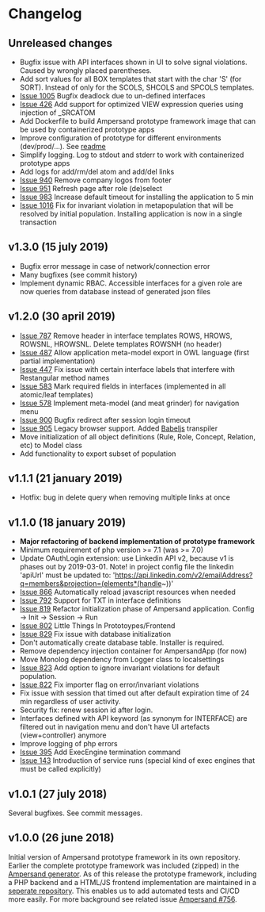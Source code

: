 # Changelog

## Unreleased changes
* Bugfix issue with API interfaces shown in UI to solve signal violations. Caused by wrongly placed parentheses.
* Add sort values for all BOX templates that start with the char 'S' (for SORT). Instead of only for the SCOLS, SHCOLS and SPCOLS templates.
* [Issue 1005](https://github.com/AmpersandTarski/Ampersand/issues/1005) Bugfix deadlock due to un-defined interfaces
* [Issue 426](https://github.com/AmpersandTarski/Ampersand/issues/426) Add support for optimized VIEW expression queries using injection of _SRCATOM
* Add Dockerfile to build Ampersand prototype framework image that can be used by containerized prototype apps
* Improve configuration of prototype for different environments (dev/prod/...). See [readme](./config/README.md)
* Simplify logging. Log to stdout and stderr to work with containerized prototype apps
* Add logs for add/rm/del atom and add/del links
* [Issue 940](https://github.com/AmpersandTarski/Ampersand/issues/940) Remove company logos from footer
* [Issue 951](https://github.com/AmpersandTarski/Ampersand/issues/951) Refresh page after role (de)select
* [Issue 983](https://github.com/AmpersandTarski/Ampersand/issues/983) Increase default timeout for installing the application to 5 min
* [Issue 1016](https://github.com/AmpersandTarski/Ampersand/issues/1016) Fix for invariant violation in metapopulation that will be resolved by initial population. Installing application is now in a single transaction

## v1.3.0 (15 july 2019)
* Bugfix error message in case of network/connection error
* Many bugfixes (see commit history)
* Implement dynamic RBAC. Accessible interfaces for a given role are now queries from database instead of generated json files

## v1.2.0 (30 april 2019)
* [Issue 787](https://github.com/AmpersandTarski/Ampersand/issues/787) Remove header in interface templates ROWS, HROWS, ROWSNL, HROWSNL. Delete templates ROWSNH (no header)
* [Issue 487](https://github.com/AmpersandTarski/Ampersand/issues/487) Allow application meta-model export in OWL language (first partial implementation)
* [Issue 447](https://github.com/AmpersandTarski/Ampersand/issues/447) Fix issue with certain interface labels that interfere with Restangular method names
* [Issue 583](https://github.com/AmpersandTarski/Ampersand/issues/583) Mark required fields in interfaces (implemented in all atomic/leaf templates)
* [Issue 578](https://github.com/AmpersandTarski/Ampersand/issues/578) Implement meta-model (and meat grinder) for navigation menu
* [Issue 900](https://github.com/AmpersandTarski/Ampersand/issues/900) Bugfix redirect after session login timeout
* [Issue 905](https://github.com/AmpersandTarski/Ampersand/issues/905) Legacy browser support. Added [Babeljs](https://babeljs.io/) transpiler
* Move initialization of all object definitions (Rule, Role, Concept, Relation, etc) to Model class
* Add functionality to export subset of population

## v1.1.1 (21 january 2019)
* Hotfix: bug in delete query when removing multiple links at once

## v1.1.0 (18 january 2019)
* **Major refactoring of backend implementation of prototype framework**
* Minimum requirement of php version >= 7.1 (was >= 7.0)
* Update OAuthLogin extension: use Linkedin API v2, because v1 is phases out by 2019-03-01. Note! in project config file the linkedin 'apiUrl' must be updated to: 'https://api.linkedin.com/v2/emailAddress?q=members&projection=(elements*(handle~))'
* [Issue 866](https://github.com/AmpersandTarski/Ampersand/issues/866) Automatically reload javascript resources when needed
* [Issue 792](https://github.com/AmpersandTarski/Ampersand/issues/792) Support for TXT in interface definitions
* [Issue 819](https://github.com/AmpersandTarski/Ampersand/issues/819) Refactor initialization phase of Ampersand application. Config -> Init -> Session -> Run
* [Issue 802](https://github.com/AmpersandTarski/Ampersand/issues/802) Little Things In Prototoypes/Frontend
* [Issue 829](https://github.com/AmpersandTarski/Ampersand/issues/829) Fix issue with database initialization
* Don't automatically create database table. Installer is required.
* Remove dependency injection container for AmpersandApp (for now)
* Move Monolog dependency from Logger class to localsettings
* [Issue 823](https://github.com/AmpersandTarski/Ampersand/issues/823) Add option to ignore invariant violations for default population.
* [Issue 822](https://github.com/AmpersandTarski/Ampersand/issues/822) Fix importer flag on error/invariant violations
* Fix issue with session that timed out after default expiration time of 24 min regardless of user activity.
* Security fix: renew session id after login.
* Interfaces defined with API keyword (as synonym for INTERFACE) are filtered out in navigation menu and don't have UI artefacts (view+controller) anymore
* Improve logging of php errors
* [Issue 395](https://github.com/AmpersandTarski/Ampersand/issues/395) Add ExecEngine termination command
* [Issue 143](https://github.com/AmpersandTarski/Ampersand/issues/143) Introduction of service runs (special kind of exec engines that must be called explicitly)

## v1.0.1 (27 july 2018)
Several bugfixes. See commit messages.

## v1.0.0 (26 june 2018)
Initial version of Ampersand prototype framework in its own repository. Earlier the complete prototype framework was included (zipped) in the [Ampersand generator](https://github.com/AmpersandTarski/Ampersand). As of this release the prototype framework, including a PHP backend and a HTML/JS frontend implementation are maintained in a [seperate repository](https://github.com/AmpersandTarski/Prototype). This enables us to add automated tests and CI/CD more easily. For more background see related issue [Ampersand #756](https://github.com/AmpersandTarski/Ampersand/issues/756).